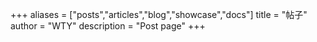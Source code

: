 +++
aliases = ["posts","articles","blog","showcase","docs"]
title = "帖子"
author = "WTY"
description = "Post page"
+++